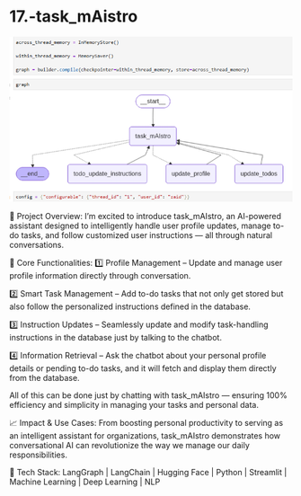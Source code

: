 # 17.-task_mAistro

![screenshot](demo.png)

🧠 Project Overview:
I’m excited to introduce task_mAIstro, an AI-powered assistant designed to intelligently handle user profile updates, manage to-do tasks, and follow customized user instructions — all through natural conversations. 

🎯 Core Functionalities:
1️⃣ Profile Management – Update and manage user profile information directly through conversation.

2️⃣ Smart Task Management – Add to-do tasks that not only get stored but also follow the personalized instructions defined in the database.

3️⃣ Instruction Updates – Seamlessly update and modify task-handling instructions in the database just by talking to the chatbot.

4️⃣ Information Retrieval – Ask the chatbot about your personal profile details or pending to-do tasks, and it will fetch and display them directly from the database.

All of this can be done just by chatting with task_mAIstro — ensuring 100% efficiency and simplicity in managing your tasks and personal data.

📈 Impact & Use Cases:
From boosting personal productivity to serving as an intelligent assistant for organizations, task_mAIstro demonstrates how conversational AI can revolutionize the way we manage our daily responsibilities.

📌 Tech Stack:
LangGraph | LangChain | Hugging Face | Python | Streamlit | Machine Learning | Deep Learning | NLP
